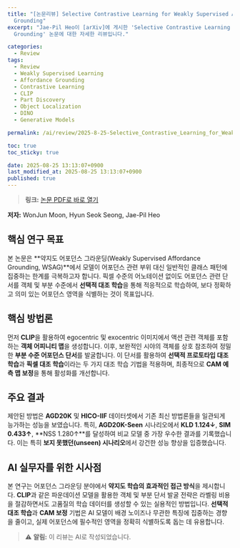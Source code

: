 ```yaml
---
title: "[논문리뷰] Selective Contrastive Learning for Weakly Supervised Affordance
  Grounding"
excerpt: "Jae-Pil Heo이 [arXiv]에 게시한 'Selective Contrastive Learning for Weakly Supervised Affordance
  Grounding' 논문에 대한 자세한 리뷰입니다."

categories:
  - Review
tags:
  - Review
  - Weakly Supervised Learning
  - Affordance Grounding
  - Contrastive Learning
  - CLIP
  - Part Discovery
  - Object Localization
  - DINO
  - Generative Models

permalink: /ai/review/2025-8-25-Selective_Contrastive_Learning_for_Weakly_Supervised_Affordance_Grounding/

toc: true
toc_sticky: true

date: 2025-08-25 13:13:07+0900
last_modified_at: 2025-08-25 13:13:07+0900
published: true
---
```

> **링크:** [논문 PDF로 바로 열기](https://arxiv.org/abs/2508.07877)

**저자:** WonJun Moon, Hyun Seok Seong, Jae-Pil Heo



## 핵심 연구 목표
본 논문은 **약지도 어포던스 그라운딩(Weakly Supervised Affordance Grounding, WSAG)**에서 모델이 어포던스 관련 부위 대신 일반적인 클래스 패턴에 집중하는 한계를 극복하고자 합니다. 픽셀 수준의 어노테이션 없이도 어포던스 관련 단서를 객체 및 부분 수준에서 **선택적 대조 학습**을 통해 적응적으로 학습하여, 보다 정확하고 의미 있는 어포던스 영역을 식별하는 것이 목표입니다.

## 핵심 방법론
먼저 **CLIP**을 활용하여 egocentric 및 exocentric 이미지에서 액션 관련 객체를 포함하는 **객체 어피니티 맵**을 생성합니다. 이후, 보완적인 시야의 객체를 상호 참조하여 정밀한 **부분 수준 어포던스 단서**를 발굴합니다. 이 단서를 활용하여 **선택적 프로토타입 대조 학습**과 **픽셀 대조 학습**이라는 두 가지 대조 학습 기법을 적용하며, 최종적으로 **CAM 예측 맵 보정**을 통해 활성화를 개선합니다.

## 주요 결과
제안된 방법은 **AGD20K** 및 **HICO-IIF** 데이터셋에서 기존 최신 방법론들을 일관되게 능가하는 성능을 보였습니다. 특히, **AGD20K-Seen** 시나리오에서 **KLD 1.124↓**, **SIM 0.433↑**, **NSS 1.280↑**를 달성하여 비교 모델 중 가장 우수한 결과를 기록했습니다. 이는 특히 **보지 못했던(unseen) 시나리오**에서 강건한 성능 향상을 입증했습니다.

## AI 실무자를 위한 시사점
본 연구는 어포던스 그라운딩 분야에서 **약지도 학습의 효과적인 접근 방식**을 제시합니다. **CLIP**과 같은 파운데이션 모델을 활용한 객체 및 부분 단서 발굴 전략은 라벨링 비용을 절감하면서도 고품질의 학습 데이터를 생성할 수 있는 실용적인 방법입니다. **선택적 대조 학습**과 **CAM 보정** 기법은 AI 모델이 배경 노이즈나 무관한 특징에 집중하는 경향을 줄이고, 실제 어포던스에 필수적인 영역을 정확히 식별하도록 돕는 데 유용합니다.

> ⚠️ **알림:** 이 리뷰는 AI로 작성되었습니다.